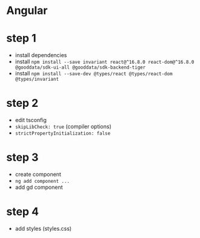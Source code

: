 # Angular

# step 1

- install dependencies
- install `npm install --save invariant react@^16.8.0 react-dom@^16.8.0 @gooddata/sdk-ui-all @gooddata/sdk-backend-tiger`
- install `npm install --save-dev @types/react @types/react-dom @types/invariant`

# step 2

- edit tsconfig
- `skipLibCheck: true` (compiler options)
- `strictPropertyInitialization: false`

# step 3

- create component
- `ng add component ...`
- add gd component

# step 4

- add styles (styles.css)